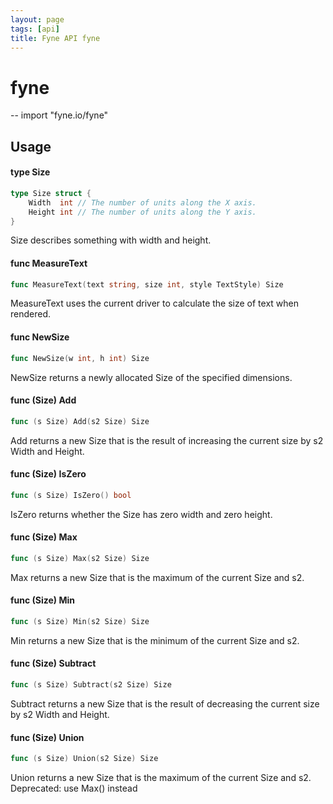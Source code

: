 ```yaml
---
layout: page
tags: [api]
title: Fyne API fyne
---
```


# fyne
--
    import "fyne.io/fyne"

## Usage

#### type Size

```go
type Size struct {
	Width  int // The number of units along the X axis.
	Height int // The number of units along the Y axis.
}
```

Size describes something with width and height.

#### func  MeasureText

```go
func MeasureText(text string, size int, style TextStyle) Size
```
MeasureText uses the current driver to calculate the size of text when rendered.

#### func  NewSize

```go
func NewSize(w int, h int) Size
```
NewSize returns a newly allocated Size of the specified dimensions.

#### func (Size) Add

```go
func (s Size) Add(s2 Size) Size
```
Add returns a new Size that is the result of increasing the current size by s2
Width and Height.

#### func (Size) IsZero

```go
func (s Size) IsZero() bool
```
IsZero returns whether the Size has zero width and zero height.

#### func (Size) Max

```go
func (s Size) Max(s2 Size) Size
```
Max returns a new Size that is the maximum of the current Size and s2.

#### func (Size) Min

```go
func (s Size) Min(s2 Size) Size
```
Min returns a new Size that is the minimum of the current Size and s2.

#### func (Size) Subtract

```go
func (s Size) Subtract(s2 Size) Size
```
Subtract returns a new Size that is the result of decreasing the current size by
s2 Width and Height.

#### func (Size) Union

```go
func (s Size) Union(s2 Size) Size
```
Union returns a new Size that is the maximum of the current Size and s2.
Deprecated: use Max() instead
